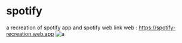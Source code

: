 # spotify

a recreation of spotify app and spotify web
link web : https://spotify-recreation.web.app
![a](https://user-images.githubusercontent.com/66080281/97625699-99a8c580-1a07-11eb-94c7-6ce3c3400069.png)
